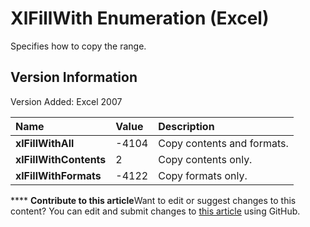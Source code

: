 
# XlFillWith Enumeration (Excel)

Specifies how to copy the range.


## Version Information

Version Added: Excel 2007 



|**Name**|**Value**|**Description**|
|:-----|:-----|:-----|
| **xlFillWithAll**|-4104|Copy contents and formats.|
| **xlFillWithContents**|2|Copy contents only.|
| **xlFillWithFormats**|-4122|Copy formats only.|

****   **Contribute to this article**Want to edit or suggest changes to this content? You can edit and submit changes to  [this article](https://github.com/jhershey00/VBA_Excel_Test/OpenXMLCon/articles/da40a8de-52a1-3085-13e3-8a050eac9eb5.md) using GitHub.

